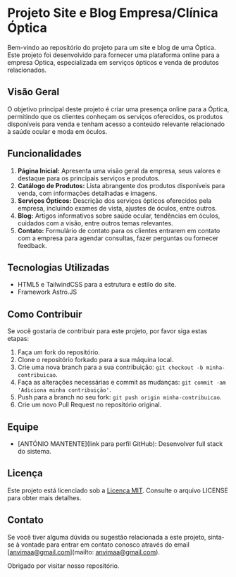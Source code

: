 # Projeto Site e Blog Empresa/Clínica Óptica

Bem-vindo ao repositório do projeto para um site e blog de uma Óptica. Este projeto foi desenvolvido para fornecer uma plataforma online para a empresa Óptica, especializada em serviços ópticos e venda de produtos relacionados.

## Visão Geral

O objetivo principal deste projeto é criar uma presença online para a Óptica, permitindo que os clientes conheçam os serviços oferecidos, os produtos disponíveis para venda e tenham acesso a conteúdo relevante relacionado à saúde ocular e moda em óculos.

## Funcionalidades

1. **Página Inicial:** Apresenta uma visão geral da empresa, seus valores e destaque para os principais serviços e produtos.
2. **Catálogo de Produtos:** Lista abrangente dos produtos disponíveis para venda, com informações detalhadas e imagens.
3. **Serviços Ópticos:** Descrição dos serviços ópticos oferecidos pela empresa, incluindo exames de vista, ajustes de óculos, entre outros.
4. **Blog:** Artigos informativos sobre saúde ocular, tendências em óculos, cuidados com a visão, entre outros temas relevantes.
5. **Contato:** Formulário de contato para os clientes entrarem em contato com a empresa para agendar consultas, fazer perguntas ou fornecer feedback.

## Tecnologias Utilizadas

- HTML5 e TailwindCSS para a estrutura e estilo do site.
- Framework Astro.JS 

## Como Contribuir

Se você gostaria de contribuir para este projeto, por favor siga estas etapas:

1. Faça um fork do repositório.
2. Clone o repositório forkado para a sua máquina local.
3. Crie uma nova branch para a sua contribuição: `git checkout -b minha-contribuicao`.
4. Faça as alterações necessárias e commit as mudanças: `git commit -am 'Adiciona minha contribuição'`.
5. Push para a branch no seu fork: `git push origin minha-contribuicao`.
6. Crie um novo Pull Request no repositório original.

## Equipe

- [ANTÓNIO MANTENTE](link para perfil GitHub): Desenvolver full stack do sistema.

## Licença

Este projeto está licenciado sob a [Licença MIT](https://opensource.org/licenses/MIT). Consulte o arquivo LICENSE para obter mais detalhes.

## Contato

Se você tiver alguma dúvida ou sugestão relacionada a este projeto, sinta-se à vontade para entrar em contato conosco através do email [anvimaa@gmail.com](mailto: anvimaa@gmail.com).

Obrigado por visitar nosso repositório.

